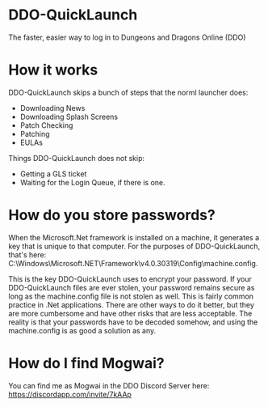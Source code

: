 # DDO-QuickLaunch
The faster, easier way to log in to Dungeons and Dragons Online (DDO)

# How it works
DDO-QuickLaunch skips a bunch of steps that the norml launcher does:
* Downloading News
* Downloading Splash Screens
* Patch Checking
* Patching
* EULAs

Things DDO-QuickLaunch does not skip:
* Getting a GLS ticket
* Waiting for the Login Queue, if there is one.

# How do you store passwords?
When the Microsoft.Net framework is installed on a machine, it generates a key that is unique to that computer.  For the purposes of DDO-QuickLaunch, that's here:
C:\Windows\Microsoft.NET\Framework\v4.0.30319\Config\machine.config.

This is the key DDO-QuickLaunch uses to encrypt your password.  If your DDO-QuickLaunch files are ever stolen, your password remains secure as long as the machine.config file is not stolen as well.  This is fairly common practice in .Net applications.  There are other ways to do it better, but they are more cumbersome and have other risks that are less acceptable.  The reality is that your passwords have to be decoded somehow, and using the machine.config is as good a solution as any.

# How do I find Mogwai?
You can find me as Mogwai in the DDO Discord Server here:
https://discordapp.com/invite/7kAAp
